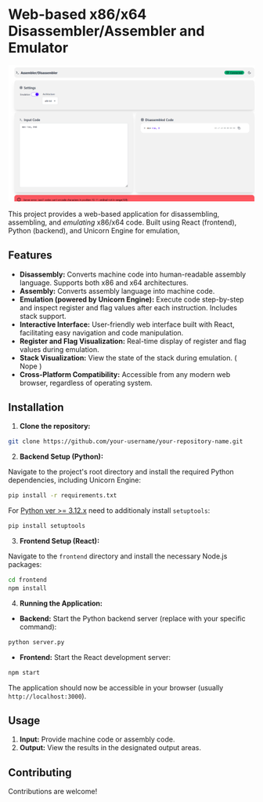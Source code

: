 # Web-based x86/x64 Disassembler/Assembler and Emulator

[![Demo](images/preview.gif)](images/preview.gif)

This project provides a web-based application for disassembling, assembling, and *emulating* x86/x64 code. Built using React (frontend), Python (backend), and Unicorn Engine for emulation, 

## Features

* **Disassembly:** Converts machine code into human-readable assembly language. Supports both x86 and x64 architectures.
* **Assembly:** Converts assembly language into machine code.
* **Emulation (powered by Unicorn Engine):** Execute code step-by-step and inspect register and flag values after each instruction. Includes stack support.
* **Interactive Interface:** User-friendly web interface built with React, facilitating easy navigation and code manipulation.
* **Register and Flag Visualization:**  Real-time display of register and flag values during emulation.
* **Stack Visualization:** View the state of the stack during emulation. ( Nope )
* **Cross-Platform Compatibility:** Accessible from any modern web browser, regardless of operating system.


## Installation

1. **Clone the repository:**

```bash
git clone https://github.com/your-username/your-repository-name.git
```

2. **Backend Setup (Python):**

Navigate to the project's root directory and install the required Python dependencies, including Unicorn Engine:

```bash
pip install -r requirements.txt
```

For [Python ver >= 3.12.x](https://stackoverflow.com/a/77360702) need to additionaly install `setuptools`:
```bash
pip install setuptools
```

3. **Frontend Setup (React):**

Navigate to the `frontend` directory and install the necessary Node.js packages:

```bash
cd frontend
npm install
```

4. **Running the Application:**

* **Backend:** Start the Python backend server (replace with your specific command):

```bash
python server.py
```

* **Frontend:** Start the React development server:

```bash
npm start
```

The application should now be accessible in your browser (usually `http://localhost:3000`).


## Usage

1. **Input:** Provide machine code or assembly code.
5. **Output:** View the results in the designated output areas.


## Contributing

Contributions are welcome!
